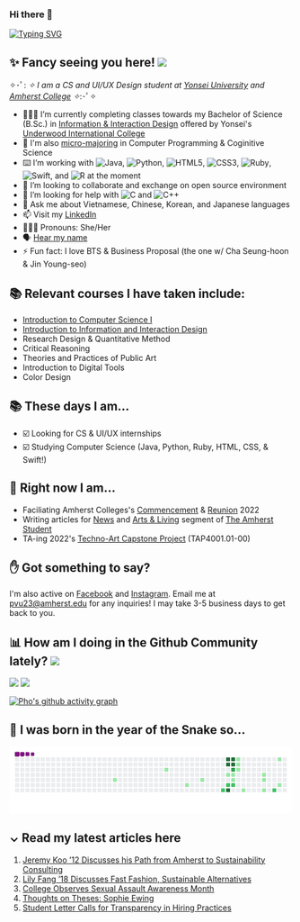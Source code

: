 ### Hi there 👋 
[![Typing SVG](https://readme-typing-svg.herokuapp.com?duration=1500&multiline=true&lines=This+is+Pho;and+I+am+not+your+rice+noodles+%F0%9F%8D%9C)](https://git.io/typing-svg)

## ✨ Fancy seeing you here! <img src="https://media4.giphy.com/media/3oEjI4sFlp73fvEYgw/200.gif" width="30px">

✧･ﾟ: *✧ I am a CS and UI/UX Design student at [Yonsei University](https://www.yonsei.ac.kr/) and [Amherst College](https://www.amherst.edu/) ✧*:･ﾟ✧ 
- 👩🏻‍💻 I’m currently completing classes towards my Bachelor of Science (B.Sc.) in [Information & Interaction Design](https://uic.yonsei.ac.kr/main/major.asp?mid=m02_03_03#mpart) offered by Yonsei's [Underwood International College](https://uic.yonsei.ac.kr/main/default.asp)
- 🧠 I'm also [micro-majoring](https://www.yonsei.ac.kr/en_sc/support/general-notice.jsp?mode=view&article_no=195933&board_wrapper=%2Fen_sc%2Fsupport%2Fgeneral-notice.jsp&pager.offset=0&board_no=187) in Computer Programming & Coginitive Science
- ⌨️ I’m working with ![Java](https://img.shields.io/badge/java-%23ED8B00.svg?style=for-the-badge&logo=java&logoColor=white), ![Python](https://img.shields.io/badge/python-3670A0?style=for-the-badge&logo=python&logoColor=ffdd54), ![HTML5](https://img.shields.io/badge/html5-%23E34F26.svg?style=for-the-badge&logo=html5&logoColor=white), ![CSS3](https://img.shields.io/badge/css3-%231572B6.svg?style=for-the-badge&logo=css3&logoColor=white), ![Ruby](https://img.shields.io/badge/ruby-%23CC342D.svg?style=for-the-badge&logo=ruby&logoColor=white), ![Swift](https://img.shields.io/badge/swift-F54A2A?style=for-the-badge&logo=swift&logoColor=white), and ![R](https://img.shields.io/badge/r-%23276DC3.svg?style=for-the-badge&logo=r&logoColor=white) at the moment
- 👯 I’m looking to collaborate and exchange on open source environment
- 🤔 I’m looking for help with ![C](https://img.shields.io/badge/c-%2300599C.svg?style=for-the-badge&logo=c&logoColor=white) and ![C++](https://img.shields.io/badge/c++-%2300599C.svg?style=for-the-badge&logo=c%2B%2B&logoColor=white)
- 💬 Ask me about Vietnamese, Chinese, Korean, and Japanese languages
- 📫 Visit my [LinkedIn](https://www.linkedin.com/in/phovu/)
- 👩🏻‍💼 Pronouns: She/Her
- 🗣 [Hear my name](https://www.name-coach.com/phovu) 
- ⚡ Fun fact: I love BTS & Business Proposal (the one w/ Cha Seung-hoon & Jin Young-seo)

## 📚 Relevant courses I have taken include:
- [Introduction to Computer Science I](https://drive.google.com/file/d/1fiwIFOjUVlQWlP2lZ-d2sAGOTpMlO9QM/view?usp=sharing)
- [Introduction to Information and Interaction Design](http://www.yonseiiid.com/courses/iiid.php)
- Research Design & Quantitative Method
- Critical Reasoning
- Theories and Practices of Public Art
- Introduction to Digital Tools
- Color Design

## 📚 These days I am...

- ☑️ Looking for CS & UI/UX internships
- ☑️ Studying Computer Science (Java, Python, Ruby, HTML, CSS, & Swift!)

## 🚀 Right now I am...
- Faciliating Amherst Colleges's [Commencement](https://www.amherst.edu/news/events/commencement/class-of-2022-commencement/schedule) & [Reunion](https://www.amherst.edu/alumni/events/reunion/schedule/2022-schedule) 2022
- Writing articles for [News](https://amherststudent.com/section/news/) and [Arts & Living](https://amherststudent.com/section/arts-and-living/) segment of [The Amherst Student](https://amherststudent.com/)
- TA-ing 2022's [Techno-Art Capstone Project](http://www.yonseiiid.com/courses/tacp.php) (TAP4001.01-00)


## ✋ Got something to say?

I'm also active on [Facebook](https://www.facebook.com/pvu23/) and [Instagram](https://www.instagram.com/photvu).
Email me at pvu23@amherst.edu for any inquiries! I may take 3-5 business days to get back to you.

## 📊 How am I doing in the Github Community lately? ![](https://visitor-badge.glitch.me/badge?page_id=phovu.phovu)

![](https://github-readme-stats.vercel.app/api?username=phovu&theme=tokyonight)
![](https://github-readme-stats.vercel.app/api/top-langs/?username=phovu)

[![Pho's github activity graph](https://activity-graph.herokuapp.com/graph?username=phovu&bg_color=000000&color=3620f7&line=5a0c99&point=1adbce&area=true&hide_border=true)](https://github.com/ashutosh00710/github-readme-activity-graph)
 

## 🐍 I was born in the year of the Snake so...

![snake gif](https://github.com/phovu/phovu/blob/output/github-contribution-grid-snake.gif)

## ⌄ Read my latest articles here 
1. [Jeremy Koo ’12 Discusses his Path from Amherst to Sustainability Consulting](https://amherststudent.com/article/jeremy-koo-discusses-his-path-from-amherst-to-sustainability-consulting/)
2. [Lily Fang ’18 Discusses Fast Fashion, Sustainable Alternatives](https://amherststudent.com/article/lily-fang-18-discusses-fast-fashion-sustainable-alternatives/)
3. [College Observes Sexual Assault Awareness Month](https://amherststudent.com/article/college-observes-sexual-assault-awareness-month/)
4. [Thoughts on Theses: Sophie Ewing](https://amherststudent.com/article/thoughts-on-theses-sophie-ewing/)
5. [Student Letter Calls for Transparency in Hiring Practices](https://amherststudent.com/article/student-letter-calls-for-transparency-in-hiring-practices/)

 <!--[Pho's GitHub activity graph](https://activity-graph.herokuapp.com/graph?username=phovu&theme=xcode)>
